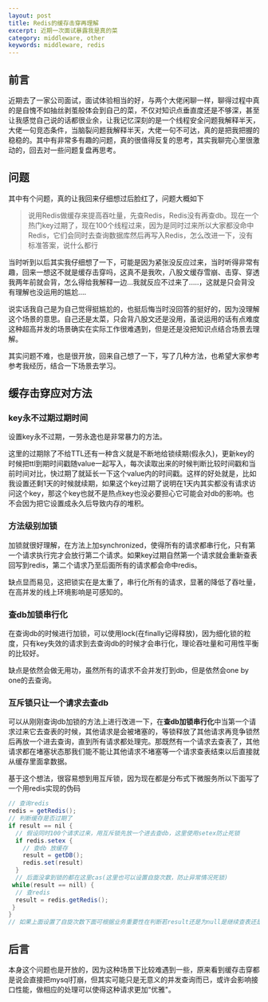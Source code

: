 ```yaml
---
layout: post
title: Redis的缓存击穿再理解
excerpt: 近期一次面试暴露我是真的菜
category: middleware, other 
keywords: middleware, redis
---
```


## 前言

近期去了一家公司面试，面试体验相当的好，与两个大佬闲聊一样，聊得过程中真的是自愧不如抽丝剥茧般体会到自己的菜，不仅对知识点垂直度还是不够深，甚至让我感觉自己说的话都很业余，让我记忆深刻的是一个线程安全问题我解释半天，大佬一句竞态条件，当脑裂问题我解释半天，大佬一句不可达，真的是把我把握的稳稳的。其中有非常多有趣的问题，真的很值得反复的思考，其实我聊完心里很激动的，回去对一些问题复盘再思考。



## 问题

其中有个问题，真的让我回来仔细想过后脸红了，问题大概如下

> 说用Redis做缓存来提高吞吐量，先查Redis，Redis没有再查db。现在一个热门key过期了，现在100个线程过来，因为是同时过来所以大家都没命中Redis，它们会同时去查询数据库然后再写入Redis，怎么改进一下，没有标准答案，说什么都行

当时听到以后其实我仔细想了一下，可能是因为紧张没反应过来，当时听得非常有趣，回来一想这不就是缓存击穿吗，这真不是我吹，八股文缓存雪崩、击穿、穿透我两年前就会背，怎么得给我解释一边...我就反应不过来了.....，这就是只会背没有理解也没运用的尴尬....

说实话我自己是为自己觉得挺尴尬的，也挺后悔当时没回答的挺好的，因为没理解这个场景的意思。自己还是太菜，只会背八股文还是没用，虽说运用的话有点难度这种超高并发的场景确实在实际工作很难遇到，但是还是没把知识点结合场景去理解。

其实问题不难，也是很开放，回来自己想了一下，写了几种方法，也希望大家参考参考我经历，结合一下场景去学习。



## 缓存击穿应对方法

### key永不过期过期时间

设置key永不过期，一劳永逸也是非常暴力的方法。

这里的过期除了不给TTL还有一种含义就是不断地给锁续期(假永久)，更新key的时候把ttl到期时间戳随value一起写入，每次读取出来的时候判断比较时间戳和当前时间对比，快过期了就延长一下这个value内的时间戳。这样的好处就是，比如我设置还剩1天的时候就续期，如果这个key过期了说明在1天内其实都没有请求访问这个key，那这个key也就不是热点key也没必要担心它可能会对db的影响。也不会因为把它设置成永久后导致内存的堆积。



### 方法级别加锁

加锁就很好理解，在方法上加synchronized，使得所有的请求都串行化，只有第一个请求执行完才会放行第二个请求。如果key过期自然第一个请求就会重新查表回写到redis，第二个请求乃至后面所有的请求都会命中redis。

缺点显而易见，这把锁实在是太重了，串行化所有的请求，显著的降低了吞吐量，在高并发的线上环境影响是可感知的。



### 查db加锁串行化

在查询db的时候进行加锁，可以使用lock(在finally记得释放)，因为细化锁的粒度，只有key失效的请求到去查询db的时候才会串行化，理论吞吐量和可用性平衡的比较好。

缺点是依然会做无用功，虽然所有的请求不会并发打到db，但是依然会one by one的去查询。



### 互斥锁只让一个请求去查db

可以从刚刚查询db加锁的方法上进行改进一下，在**查db加锁串行化**中当第一个请求过来它去查表的时候，其他请求是会被堵塞的，等锁释放了其他请求再竞争锁然后再放一个进去查询，直到所有请求都处理完。那既然有一个请求去查表了，其他请求都在堵塞状态那我们能不能让其他请求不堵塞等一个请求查表结束以后直接就从缓存里面拿数据。

基于这个想法，很容易想到用互斥锁，因为现在都是分布式下微服务所以下面写了一个用redis实现的伪码

```java
// 查询redis
redis = getRedis();
// 判断缓存是否过期了
if result == nil {
  // 假设同时100个请求过来，用互斥锁先放一个进去查db，这里使用setex防止死锁
  if redis.setex {
    // 查db 放缓存
    result = getDB();
    redis.set(result)
  }
  // 后面没拿到锁的都在这里cas(这里也可以设置自旋次数，防止异常情况死锁)
 while(result == nill) {
  // 查redis
  result = redis.getRedis();
 }
}
// 如果上面设置了自旋次数下面可根据业务重要性在判断若result还是为null是继续查表还是直接返回fail
```



## 后言

本身这个问题也是开放的，因为这种场景下比较难遇到一些，原来看到缓存击穿都是说会直接把mysql打崩，但其实可能只是无意义的并发查询而已，或许会影响接口性能，做相应的处理可以使得这种请求更加“优雅"。